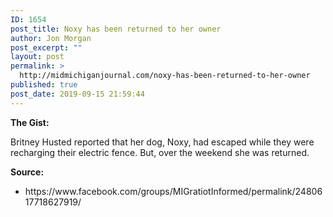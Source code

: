 ```yaml
---
ID: 1654
post_title: Noxy has been returned to her owner
author: Jon Morgan
post_excerpt: ""
layout: post
permalink: >
  http://midmichiganjournal.com/noxy-has-been-returned-to-her-owner
published: true
post_date: 2019-09-15 21:59:44
---
```

<strong>The Gist:</strong>

Britney Husted reported that her dog, Noxy, had escaped while they were recharging their electric fence. But, over the weekend she was returned.

<strong>Source:</strong>
<ul>
 	<li>https://www.facebook.com/groups/MIGratiotInformed/permalink/2480617718627919/</li>
</ul>